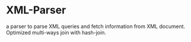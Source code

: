 # XML-Parser
a parser to parse XML queries and fetch information from XML document.
Optimized multi-ways join with hash-join.
